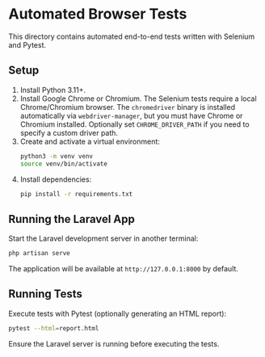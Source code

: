 # Automated Browser Tests

This directory contains automated end-to-end tests written with Selenium and Pytest.

## Setup

1. Install Python 3.11+.
2. Install Google Chrome or Chromium. The Selenium tests require a local Chrome/Chromium browser. The `chromedriver` binary is installed automatically via `webdriver-manager`, but you must have Chrome or Chromium installed. Optionally set `CHROME_DRIVER_PATH` if you need to specify a custom driver path.
3. Create and activate a virtual environment:
   ```bash
   python3 -m venv venv
   source venv/bin/activate
   ```
4. Install dependencies:
   ```bash
   pip install -r requirements.txt
   ```

## Running the Laravel App

Start the Laravel development server in another terminal:

```bash
php artisan serve
```

The application will be available at `http://127.0.0.1:8000` by default.

## Running Tests

Execute tests with Pytest (optionally generating an HTML report):

```bash
pytest --html=report.html
```

Ensure the Laravel server is running before executing the tests.
